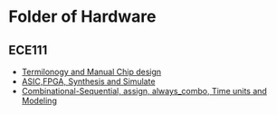 # Folder of Hardware

## ECE111
- [Termilonogy and Manual Chip design](./ece111_01.md)
- [ASIC,FPGA, Synthesis and Simulate](./ece111_02.md)
- [Combinational-Sequential, assign, always_combo, Time units and Modeling](./ece111_03.md)